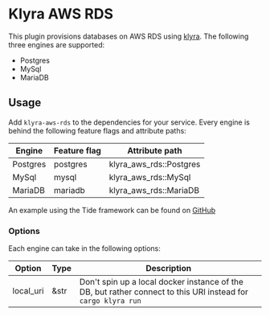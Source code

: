 # Klyra AWS RDS
This plugin provisions databases on AWS RDS using [klyra](https://www.klyra.rs). The following three engines are supported:
- Postgres
- MySql
- MariaDB

## Usage
Add `klyra-aws-rds` to the dependencies for your service. Every engine is behind the following feature flags and attribute paths:

| Engine   | Feature flag | Attribute path            |
|----------|--------------|---------------------------|
| Postgres | postgres     | klyra_aws_rds::Postgres |
| MySql    | mysql        | klyra_aws_rds::MySql    |
| MariaDB  | mariadb      | klyra_aws_rds::MariaDB  |

An example using the Tide framework can be found on [GitHub](https://github.com/klyra-hq/examples/tree/main/tide/postgres)

### Options
Each engine can take in the following options:

| Option    | Type | Description                                                                                                  |
|-----------|------|--------------------------------------------------------------------------------------------------------------|
| local_uri | &str | Don't spin up a local docker instance of the DB, but rather connect to this URI instead for `cargo klyra run` |
